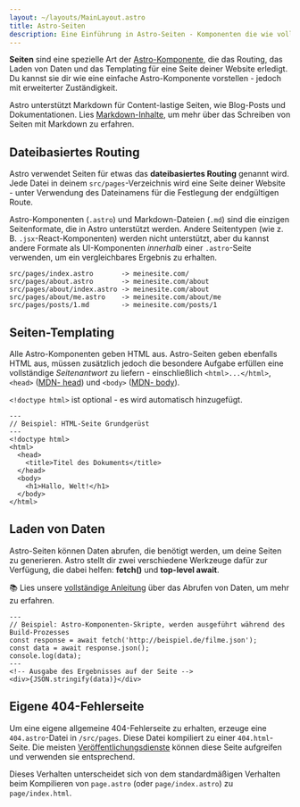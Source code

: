 ```yaml
---
layout: ~/layouts/MainLayout.astro
title: Astro-Seiten
description: Eine Einführung in Astro-Seiten - Komponenten die wie vollständige Seiten funktionieren.
---
```


**Seiten** sind eine spezielle Art der [Astro-Komponente](/de/core-concepts/astro-components), die das Routing, das Laden von Daten und das Templating für eine Seite deiner Website erledigt. Du kannst sie dir wie eine einfache Astro-Komponente vorstellen - jedoch mit erweiterter Zuständigkeit.

Astro unterstützt Markdown für Content-lastige Seiten, wie Blog-Posts und Dokumentationen. Lies [Markdown-Inhalte](/guides/markdown-content), um mehr über das Schreiben von Seiten mit Markdown zu erfahren.

## Dateibasiertes Routing

Astro verwendet Seiten für etwas das **dateibasiertes Routing** genannt wird. Jede Datei in deinem `src/pages`-Verzeichnis wird eine Seite deiner Website - unter Verwendung des Dateinamens für die Festlegung der endgültigen Route.

Astro-Komponenten (`.astro`) und Markdown-Dateien (`.md`) sind die einzigen Seitenformate, die in Astro unterstützt werden. Andere Seitentypen (wie z. B. `.jsx`-React-Komponenten) werden nicht unterstützt, aber du kannst andere Formate als UI-Komponenten _innerhalb_ einer `.astro`-Seite verwenden, um ein vergleichbares Ergebnis zu erhalten.

```
src/pages/index.astro       -> meinesite.com/
src/pages/about.astro       -> meinesite.com/about
src/pages/about/index.astro -> meinesite.com/about
src/pages/about/me.astro    -> meinesite.com/about/me
src/pages/posts/1.md        -> meinesite.com/posts/1
```

## Seiten-Templating

Alle Astro-Komponenten geben HTML aus. Astro-Seiten geben ebenfalls HTML aus, müssen zusätzlich jedoch die besondere Aufgabe erfüllen eine vollständige _Seitenantwort_ zu liefern - einschließlich `<html>...</html>`, `<head>` ([MDN<span class="sr-only">- head</span>](https://developer.mozilla.org/en-US/docs/Web/HTML/Element/head)) und `<body>` ([MDN<span class="sr-only">- body</span>](https://developer.mozilla.org/en-US/docs/Web/HTML/Element/body)).

`<!doctype html>` ist optional - es wird automatisch hinzugefügt.

```astro
---
// Beispiel: HTML-Seite Grundgerüst
---
<!doctype html>
<html>
  <head>
    <title>Titel des Dokuments</title>
  </head>
  <body>
    <h1>Hallo, Welt!</h1>
  </body>
</html>
```

## Laden von Daten

Astro-Seiten können Daten abrufen, die benötigt werden, um deine Seiten zu generieren. Astro stellt dir zwei verschiedene Werkzeuge dafür zur Verfügung, die dabei helfen: **fetch()** und **top-level await**.

📚 Lies unsere [vollständige Anleitung](/guides/data-fetching) über das Abrufen von Daten, um mehr zu erfahren.

```astro
---
// Beispiel: Astro-Komponenten-Skripte, werden ausgeführt während des Build-Prozesses
const response = await fetch('http://beispiel.de/filme.json');
const data = await response.json();
console.log(data);
---
<!-- Ausgabe des Ergebnisses auf der Seite -->
<div>{JSON.stringify(data)}</div>
```

## Eigene 404-Fehlerseite

Um eine eigene allgemeine 404-Fehlerseite zu erhalten, erzeuge eine `404.astro`-Datei in `/src/pages`. Diese Datei kompiliert zu einer `404.html`-Seite. Die meisten [Veröffentlichungsdienste](/guides/deploy) können diese Seite aufgreifen und verwenden sie entsprechend.

Dieses Verhalten unterscheidet sich von dem standardmäßigen Verhalten beim Kompilieren von `page.astro` (oder `page/index.astro`) zu `page/index.html`.
